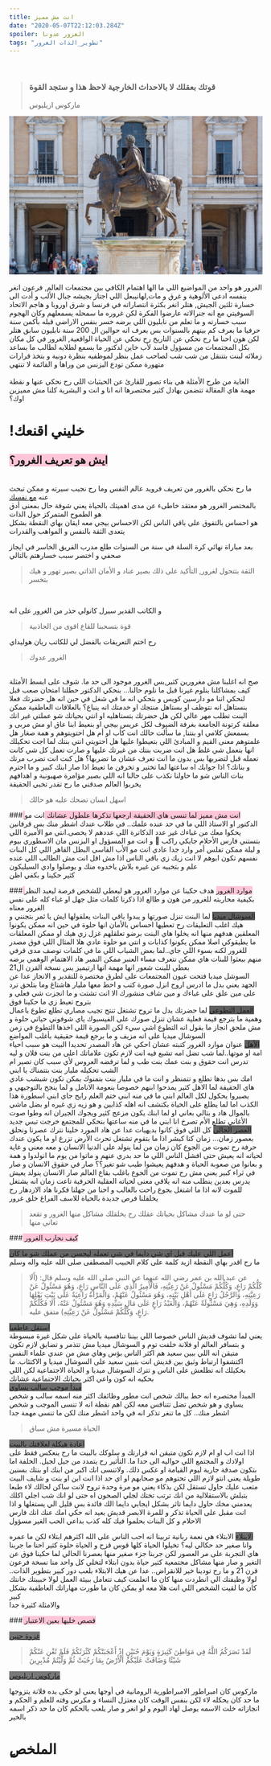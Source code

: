```yaml
---
title: انت مش مميز 
date: "2020-05-07T22:12:03.284Z"
spoiler: الغرور عدونا
tags: "تطوير_الذات الغرور"
---
```

<br>

> ### قوتك بعقلك لا بالاحداث الخارجية لاحظ هذا و ستجد القوة 
> ماركوس اريليوس

![marcus-aurelius](./marcus-aurelius-1265987_1920.jpg)

الغرور هو واحد من المواضيع اللي ما الها اهتمام الكافي بين مجتمعات العالم, فرعون انغر بنفسه ادعى الألوهية و غرق و مات,لهانيبعل اللي اجتاز بجيشه جبال الألب و أدت الى خسارة ثلثين الجيش, هتلر انغر بكثرة انتصاراته في فرنسا و شرق اوروبا و هاجم الاتحاد السوفيتي مع انه جنرالاته عارضوا الفكرة لكن غروره ما سمحله يسمعلهم وكان الهجوم سبب خسارته و ما تعلم من نابليون اللي برضه خسر بنفس الاراضي قبله بأكمن سنة حرفيا ما بعرف كم بينهم بالسنوات بس بعرف انه حوالين ال 200 سنة نابليون سابق هتلر<br>
لكن هون احنا ما رح نحكي عن التاريخ رح نحكي عن الحياة الواقعية, الغرور في كل مكان بكل المجتمعات من مسؤول فاسد لأب خاين لدكتور ما بسمع لطلابه لطالب ما بساعد زملائه لبنت بتتنقل من شب شب لصاحب عمل بنظر لموظفيه بنظرة دونية و بتخذ قرارات متهورة ممكن تودع البزنس من وراها و القائمة لا تنتهي
<br><br>
الغاية من طرح الأمثلة هي بناء تصور للقارئ عن الحيثيات اللي رح نحكي عنها و نقطة مهمة هاي المقالة تتضمن بهادل كثير مختصرها انه انا و انت و البشرية كلنا مش مميزين اوك؟
<br>
# !خليني اقنعك

## <span style="background-color: rgba(255, 168, 197, 0.65) "> ايش هو تعريف الغرور؟ </span>
<br>
ما رح نحكي بالغرور من تعريف فرويد عالم النفس وما رح نجيب سيرته و ممكن تبحث عنه
<a href="https://www.marefa.org/%D8%A7%D9%84%D9%87%D9%88_%D9%88%D8%A7%D9%84%D8%A3%D9%86%D8%A7_%D9%88%D8%A7%D9%84%D8%A3%D9%86%D8%A7_%D8%A7%D9%84%D8%B9%D9%84%D9%8A%D8%A7"> مع نفسك
</a>
<br>
بالمختصر الغرور هو معتقد خاطىء عن مدى اهميتك بالحياة يعني شوفة حال بمعنى أدق هو الطموح المتمركز حول الذات
<br>
هو احساس بالتفوق على باقي الناس لكن الاحساس بيجي معه ايقان بهاي النقطة بشكل يتعدى الثقة بالنفس و المواهب والقدرات
<br>

بعد مباراة نهائي كرة السلة في سنة من السنوات طلع مدرب الفريق الخاسر في ايجاز صحفي و اختصر سبب خسارهتم بالتالي

> الثقة بتتحول لغرور, التأكيد على ذلك بصير عناد و الأمان الذاتي بصير تهور و هيك بتخسر 
<br>

و الكاتب القدير سيرل كانولي حذر من الغرور على انه
>قوة بتسحبنا للقاع اقوى من الجاذبية

رح اختم التعريفات بالفضل لي للكاتب ريان هوليداي 
> الغرور عدوك 

<br>
صح انه اغلبنا مش مغرورين كثير,بس الغرور موجود الى حد ما. شوف على ابسط الأمثلة كيف بمشاكلنا بنلوم غيرنا قبل ما نلوم حالنا... بنحكي الدكتور حطلنا امتحان صعب قبل لنحكي اننا مو دارسين كويس و بتحكي انه ما في شغل في حين انه هل حضرتك فعلا بنستاهل انه نتوظف او بستاهل منتجك او خدمتك انه ينباع؟ بالعلاقات العاطفية ممكن البنت تطلب مهر عالي لكن هل حضرتك بتستاهليه او انتي بحياتك شو عملتي غير انك معلقة كرتونة الجامعة بغرفة الضيوف لكل عريس بيجي او بنعيط ابنا عاق او مش مربى و بسمعش كلامي او بنتنا, ما سألت حالك انت كأب او أم هل احتويتوهم و همة صغار هل علمتوهم معنى القيم و المبادئ اللي بتعيطوا عليها هل احتويتي انتي بنتك لما اجت تحكيلك انها بتعمل شي غلط هل انت ضربت بنتك من غيرتك عليها و صارت تعمل كل شي كانت تعمله قبل لتضربها بس بدون ما انت تعرف عشان ما تضربها؟ هل كنت انت تضرب مرتك و بناتك؟ اذا جوابك اه ساعتها لما تختير و تخرفن ما تعيط اذا صار ابنك كبير و ما احترم بنات الناس شو ما حاولنا نكذب على حالنا انه اللي بصير مؤامرة صهيونية و اهدافهم يخربوا العالم صدقني ما رح تقدر تخبي الحقيقة 

> اسهل انسان تضحك عليه هو حالك

###<span style="background-color: rgba(255, 168, 197, 0.65) ">  انت مش مميز لما تنسى هاي الحقيقة ارجعها تذكرها علطول عشانك </span>
انت مو الدكتور او الاستاذ اللي ما في حد عنده علمك.. في طلاب عندك اشطر منك بس قرفانين يحكوا معك من غباءك غير عدد الدكاترة اللي عددهم لا يحصى.انتي مو الأميرة اللي بتستني فارس الأحلام جايكي راكب 🦄 و انت مو المسؤول او البزنس مان الاسطوري بيوم و ليلة ممكن تفلس أمر وارد جدا عادي انت مو الأب القاسي البطل القاهر اللي كل البنات نفسهم تكون ابوهم لا انت زيك زي باقي الناس اذا مش اقل انت مش الطالب اللي عنده علم و بتخبيه عن غيره بلاش ياخدوه منك و يوصلوا وادي السيليكون
<br>
كثير حكينا و بكفي اظن

###<span style="background-color: rgba(255, 168, 197, 0.65) "> موارد الغرور</span>
هدف حكينا عن موارد الغرور هو ليعطي للشخص فرصة ليعيد النظر بكيفية محاربته للغرور من هون و طالع اذا ذكرنا كلمات مثل جهل او غباء كله على نفس الغرور معناه<br>
<span style="background-color: rgba(10,10,10, 0.65) "> السوشال ميديا</span>
لما البنت تنزل صورتها و يبدوا باقي البنات يعلقولها ايش يا ئمر بتجنني و هيك اغلب التعليقات رح تعطيها احساس بالأمان انها حلوة في حين انه ممكن يكونوا المعلقين هدفهم منها انه يخلوا هاي البنت برضو تعلقلهم غزل زي هيك او ممكن المعلقات ما يطيقوكي اصلا ممكن يكونوا كذابات و انتي مو حلوة عادي
هلا المثال اللي فوق مصدر للغرور لكنه بسوء اللي جاي..لما بعض الشباب اللي ما في كلمات توصف مدى قرفي منهم ببعثوا للبنات هاي ممكن نتعرف مساء العنبر ممكن النمبر هاد الاهتمام الوهمي برضه بعطي للبنت شعور انها مهمة انها ارتيميز بس نسخة القرن ال21<br>
السوشل ميديا فتحت عيون المجتمعات على لطرق مختصرة للتقدير و الانجاز عدا عن الجهد يعني بدل ما ادرس اروح انزل صورة كتب و احط معها مليار هاشتاغ وما بتلحق ترد على مين علق على غباءك و مين شاف منشورك الا انت تشتت و ما انجزت شي فعلي و بتروح تعيط زي ما حكينا فوق<br>
<span style="background-color: rgba(10,10,10, 0.65) "> العمل التطوعي</span>
لما حضرتك بدل ما تروح تشتغل تنتج تجيب مصاري تطلع تطوع باعمال وهمية ما بترجع قيمة فعلية عشان تنزل  صورك على الفيسبوك ياي شوفوني حياتي حلوة و مش ملحق انجاز ما بقول انه التطوع اشي سيء لكن الصورة اللي اخذها التطوع في زمن السوشال ميديا على انه مزيف و ما برجع قيمة حقيقية بأغلب المواضع<br>
<span style="background-color: rgba(10,10,10, 0.65) "> الأهل</span>
عنوان موارد الغرور كتبته عشان احكي عن هاد المصدر تحديدا البيت هو سبب احياء امة او موتها..لما شب تضل امه تشبع فيه انت لازم تكون علاماتك اعلى من بنت فلان و ليه تدرس انت حقوق و بنت عمك بنت طب و لما ترفضه العروس لأي سبب كان تصير ام الشب تحكيله مليار بنت بتتمناك يا ابني<br>
امك بس بدها تطلع و تتمنظر و انت ما في مليار بنت بتمنوك يمكن تكون شبشب عادي هاي الحقيقة
لما الاهل كثير يمدحوا ابنهم خصوصا بنعومة الانامل و لما ينجح بالتوجيهي و يصيروا يحكول لكل العالم ابني ما في منه ابني ختم العلم رايح جاي ابني اسطورة هذا الكذب اما لما يطلع على الحياة بكتشف انه اهله كذابين و هو زيه زي غيره او بضل ماشي بالموال هاد و بتالي بعاني او لما ابنك يكون مزعج كثير ويجوك الجيران انه وطوا صوت الأغاني تطلع الأم تصرخ انا ابني ما في منه ساعتها بنحكي للمجتمع خرجت تيس جديد<br>
<span style="background-color: rgba(20,20,20, 0.65) ">العصر الحالي</span>
كل اللي فوق كانوا بديهيات عدا عن هاد المورد خلينا نترك عصرنا ونحلق بعصور زمان... زمان كنا كبشر اذا ما بتقوم تشتغل تحرث الأرض تزرع او ما يكون عندك حرفة رح تموت من الجوع كان زمان من لما ينولد على الدنيا الانسان و معه معنى و غاية لحياته انه يعيش حتى افشل الناس اللي ما حد بدري عنهم و ماتوا من يوم ما انولدوا و همة و بعانوا من صعوبة الحياة و هدفهم يعيشوا طيب شو تغير؟؟ صار في حقوق الانسان و صار في ثراء كبير يعني مش رح تموت من الجوع باغلب بقاع العالم صار الانسان ينولد يعيش يدرس بعدين ينطلب منه انه يلاقي معنى لحياته العقلية الحرفية تاعت زمان انه يشتغل للموت لانه اذا ما اشتغل بجوع راحت بالغالب و احنا من جهلنا فكرنا هاد الازدهار رح يخلقلنا فرص جديدة بالحياة للاسف الفراغ خلق غرور

> حتى لو ما عندك مشاكل بحياتك عقلك رح يخلقلك مشاكل منها الغرور و تقعد تعاني منها 

###<span style="background-color: rgba(255, 168, 197, 0.65) "> كيف نحارب الغرور</span> 

<span style="background-color: rgba(25,25,25, 0.65) ">أعمل اللي عليك قبل اي شي دايما في شي تعمله ليحسن من عملك شو ما كان</span><br>
ما رح اقدر بهاي النقطة ازيد كلمة على كلام الحبيب المصطفى صلى الله عليه واله وسلم

> عن عبد الله بن عمر رضي الله عنهما عن النبي صلى الله عليه وسلم قال: (أَلَا كُلُّكُمْ رَاعٍ، وَكُلُّكُمْ مَسْئُولٌ عَنْ رَعِيَّتِهِ، فَالْأَمِيرُ الَّذِي عَلَى النَّاسِ رَاعٍ، وَهُوَ مَسْئُولٌ عَنْ رَعِيَّتِهِ، وَالرَّجُلُ رَاعٍ عَلَى أَهْلِ بَيْتِهِ، وَهُوَ مَسْئُولٌ عَنْهُمْ، وَالْمَرْأَةُ رَاعِيَةٌ عَلَى بَيْتِ بَعْلِهَا وَوَلَدِهِ، وَهِيَ مَسْئُولَةٌ عَنْهُمْ، وَالْعَبْدُ رَاعٍ عَلَى مَالِ سَيِّدِهِ وَهُوَ مَسْئُولٌ عَنْهُ، أَلَا فَكُلُّكُمْ رَاعٍ، وَكُلُّكُمْ مَسْئُولٌ عَنْ رَعِيَّتِهِ) متفق عليه.

<span style="background-color: rgba(25,30,30, 0.65) ">استقل عاطفيا</span><br>
يعني لما تشوف قديش الناس خصوصا اللي بيننا تنافسية بالحياة على شكل غيرة مبسوطة و بتسافر العالم او فلانة خلفت توم و السوشال ميديا مش تتذمر و تضايق لازم تكون متيقن انه اللي ببين سعيد هم اكثر الناس بؤس وهاي مش من عندي علماء النفس اكتشفوا ارتباط وثيق بين قديش انت بتبين سعيد على السوشال ميديا و الاكتئاب. ما بحكيلك انه تطلعش على الناس و تترك السوشال ميديا و الحياة الاجتماعية لكن اللي بحكيه انه كون واعي اكثر بحياتك الاجتماعية عشانك<br>
<span style="background-color: rgba(30,30,30, 0.65) ">مبدأ موجب سالب يساوي</span><br>
المبدأ مختصره انه حط ببالك شخص انت مطور وظائفك اكثر منه اسمه سالب و شخص يساوي و هو شخص تضل تتنافس معه لكن اهم نقطة انه لا تنسى الموجب و شخص اشطر منك.. كل ما تنغر تذكر انه في واحد اشطر منك لكن ما تنسى مهمة جدا<br>

> الحياة مسيرة مش سباق

<span style="background-color: rgba(35,35,35, 0.65) ">اعادة هيكلة لعلاقتك بالبيت</span><br>
اذا انت اب او ام لازم تكون متيقن انه قرارتك و سلوكك بالبيت ما رح ينعكس فقط على اولادك و المجتمع اللي حواليه الى حدا ما. التأثير رح يتمدد من جيل لجيل. الخلفة اما بتكون صدقة جارية ليوم القيامة او عكس ذلك. ولاتنسى انك اكبر من ابنك او بنتك بسنين طويلة يعني انتو لازم اللي تحتوهم مو صحابهم او اي حد اذا انت ابن او بنت و شايف البيت متعب عليك حاول تستقل لكن بذكاء يعني مو مرة وحدة تروح لانت ساكن لحالك لاء طبعا بتبلش بالاستقلالية من انك ترتب تختك لجلي الصحون اه حتى لو انك شب اجلي اكلك يعدمني مخك حاول دايما تاثر بشكل ايجابي دايما الك فائدة بس قليل الي يستغلها و اذا انت مقبل على الحياة تذكر و للمرة الابصر قديش بعيد انه حكي امك عنك انك فارس الاحلام و كل البنات بحلموا فيك كله كذب بداعي الحب الغير مسؤول

<span style="background-color: rgba(40,40,40, 0.65) ">الابتلاء</span>
الابتلاء هي نعمة ربانية تربينا انه احب الناس على الله اكثرهم ابتلاء لكن ما عمره وانا صغير حد حكالي ليه؟ تخيلوا الحياة كلها قوس قزح و الحياة حلوة كثير احنا ما جربنا هاي التجربة على مر العصور لكن جربنا جزء صغير منها بعصرنا الحالي لما حكينا فوق عن التغير و صار منها مشاكل مجتمعية كثير حياة بدون ابتلاء لتخلي كل واحد منا نسخة فرعون قرن 21 و ما رح تودينا خير للانقراض.. عدا عن هيك الابتلاء بلعب دور كبير بتطوير الذات.. لولا وظيفتك الي انطردت منها كان ما اتعلمت كيف تتعامل ببيئة العمل لولا حبيبتك خانتك كان ما لقيت الشخص اللي انت هلا معه او يمكن كان ما طورت مهاراتك العاطفية بشكل كبير <br>
والامثلة كثيرة جدا

###<span style="background-color: rgba(255, 168, 197, 0.65) "> قصص خليها بعين الاعتبار</span> 


<a href="https://ar.wikipedia.org/wiki/%D8%BA%D8%B2%D9%88%D8%A9_%D8%AD%D9%86%D9%8A%D9%86"><span style="background-color: rgba(50,50,50, 0.65) ">غزوة حنين</span></a>

>لَقَدْ نَصَرَكُمُ اللَّهُ فِي مَوَاطِنَ كَثِيرَةٍ وَيَوْمَ حُنَيْنٍ إِذْ أَعْجَبَتْكُمْ كَثْرَتُكُمْ فَلَمْ تُغْنِ عَنْكُمْ شَيْئًا وَضَاقَتْ عَلَيْكُمُ الْأَرْضُ بِمَا رَحُبَتْ ثُمَّ وَلَّيْتُمْ مُدْبِرِينَ

<a href="https://www.youtube.com/watch?v=yv%203on_DMc-k"><span style="background-color: rgba(50,50,50, 0.65) ">ماركوس اريليوس</span></a>

ماركوس كان امبراطور الامبراطورية الرومانية في أوجها يعني لو حكى بده فلانة يتزوجها ما حد كان يحكله لاء لكن بنفس الوقت كان معتزل النساء و مكرس وقته للعلم و الحكم و انجازاته خلت الاسمه يوصل لهاد اليوم و لو انغر و صار يلعب بالحكم كان ما حد ذكر اسمه بالخير




# ٍالملخص 